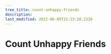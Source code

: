 ```yaml
---
tree_title: count-unhappy-friends
description: 
last_modified: 2022-06-09T21:23:28.2328
---
```


# Count Unhappy Friends
